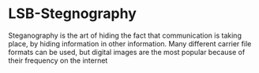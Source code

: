 # LSB-Stegnography
Steganography is the art of hiding the fact that communication is taking place, by hiding information in other information. Many different carrier file formats can be used, but digital images are the most popular because of their frequency on the internet
